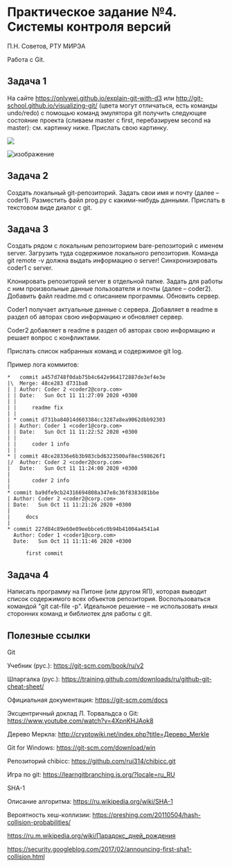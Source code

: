 # Практическое задание №4. Системы контроля версий

П.Н. Советов, РТУ МИРЭА

Работа с Git.

## Задача 1

На сайте https://onlywei.github.io/explain-git-with-d3 или http://git-school.github.io/visualizing-git/ (цвета могут отличаться, есть команды undo/redo) с помощью команд эмулятора git получить следующее состояние проекта (сливаем master с first, перебазируем second на master): см. картинку ниже. Прислать свою картинку.

![](images/git.png)

![изображение](https://github.com/user-attachments/assets/e4edd843-bb7c-456f-8116-3acba2231e83)

## Задача 2

Создать локальный git-репозиторий. Задать свои имя и почту (далее – coder1). Разместить файл prog.py с какими-нибудь данными. Прислать в текстовом виде диалог с git.



## Задача 3

Создать рядом с локальным репозиторием bare-репозиторий с именем server. Загрузить туда содержимое локального репозитория. Команда git remote -v должна выдать информацию о server! Синхронизировать coder1 с server.

Клонировать репозиторий server в отдельной папке. Задать для работы с ним произвольные данные пользователя и почты (далее – coder2). Добавить файл readme.md с описанием программы. Обновить сервер.

Coder1 получает актуальные данные с сервера. Добавляет в readme в раздел об авторах свою информацию и обновляет сервер.

Coder2 добавляет в readme в раздел об авторах свою информацию и решает вопрос с конфликтами.

Прислать список набранных команд и содержимое git log.

Пример лога коммитов:

```
*   commit a457d748f0dab75b4c642e964172887de3ef4e3e
|\  Merge: 48ce283 d731ba8
| | Author: Coder 2 <coder2@corp.com>
| | Date:   Sun Oct 11 11:27:09 2020 +0300
| | 
| |     readme fix
| | 
| * commit d731ba84014d603384cc3287a8ea9062dbb92303
| | Author: Coder 1 <coder1@corp.com>
| | Date:   Sun Oct 11 11:22:52 2020 +0300
| | 
| |     coder 1 info
| | 
* | commit 48ce28336e6b3b983cbd6323500af8ec598626f1
|/  Author: Coder 2 <coder2@corp.com>
|   Date:   Sun Oct 11 11:24:00 2020 +0300
|   
|       coder 2 info
| 
* commit ba9dfe9cb24316694808a347e8c36f8383d81bbe
| Author: Coder 2 <coder2@corp.com>
| Date:   Sun Oct 11 11:21:26 2020 +0300
| 
|     docs
| 
* commit 227d84c89e60e09eebbce6c0b94b41004a4541a4
  Author: Coder 1 <coder1@corp.com>
  Date:   Sun Oct 11 11:11:46 2020 +0300
  
      first commit
```

## Задача 4

Написать программу на Питоне (или другом ЯП), которая выводит список содержимого всех объектов репозитория. Воспользоваться командой "git cat-file -p". Идеальное решение – не использовать иных сторонних команд и библиотек для работы с git.

## Полезные ссылки

Git

Учебник (рус.): https://git-scm.com/book/ru/v2

Шпаргалка (рус.): https://training.github.com/downloads/ru/github-git-cheat-sheet/

Официальная документация: https://git-scm.com/docs

Эксцентричный доклад Л. Торвальдса о Git: https://www.youtube.com/watch?v=4XpnKHJAok8

Дерево Меркла: http://cryptowiki.net/index.php?title=Дерево_Merkle

Git for Windows: https://git-scm.com/download/win

Репозиторий chibicc: https://github.com/rui314/chibicc.git

Игра по git: https://learngitbranching.js.org/?locale=ru_RU

SHA-1

Описание алгоритма: https://ru.wikipedia.org/wiki/SHA-1

Вероятность хеш-коллизии: https://preshing.com/20110504/hash-collision-probabilities/

https://ru.m.wikipedia.org/wiki/Парадокс_дней_рождения

https://security.googleblog.com/2017/02/announcing-first-sha1-collision.html
